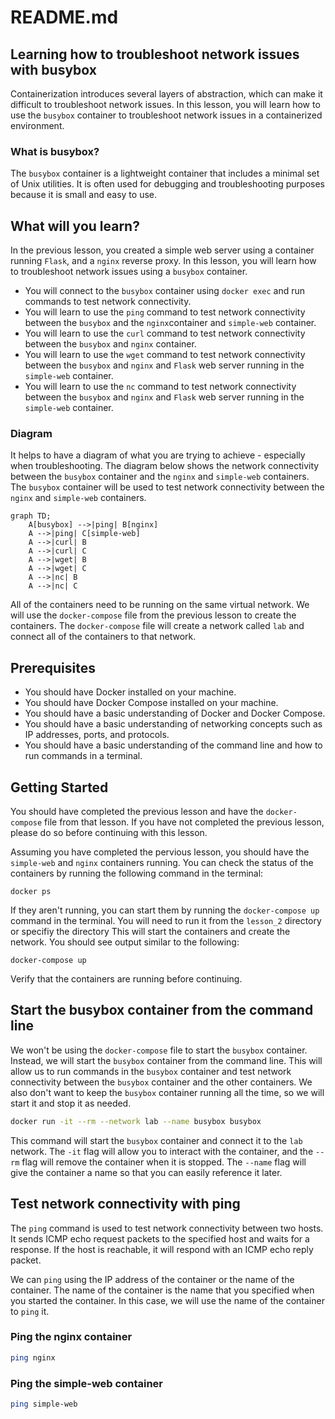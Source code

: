 # README.md

## Learning how to troubleshoot network issues with busybox

Containerization introduces several layers of abstraction, which can make it difficult to troubleshoot network issues. In this lesson, you will learn how to use the `busybox` container to troubleshoot network issues in a containerized environment.

### What is busybox?

The `busybox` container is a lightweight container that includes a minimal set of Unix utilities. It is often used for debugging and troubleshooting purposes because it is small and easy to use.

## What will you learn?

In the previous lesson, you created a simple web server using a container running `Flask`, and a `nginx` reverse proxy. In this lesson, you will learn how to troubleshoot network issues using a `busybox` container.

- You will connect to the `busybox` container using `docker exec` and run commands to test network connectivity. 
- You will learn to use the `ping` command to test network connectivity between the `busybox` and the `nginx`container and `simple-web` container.
- You will learn to use the `curl` command to test network connectivity between the `busybox` and `nginx` container.
- You will learn to use the `wget` command to test network connectivity between the `busybox` and `nginx` and `Flask` web server running in the `simple-web` container.
- You will learn to use the `nc` command to test network connectivity between the `busybox` and `nginx` and `Flask` web server running in the `simple-web` container.

### Diagram

It helps to have a diagram of what you are trying to achieve - especially when troubleshooting. The diagram below shows the network connectivity between the `busybox` container and the `nginx` and `simple-web` containers. The `busybox` container will be used to test network connectivity between the `nginx` and `simple-web` containers.

```mermaid
graph TD;
    A[busybox] -->|ping| B[nginx]
    A -->|ping| C[simple-web]
    A -->|curl| B
    A -->|curl| C
    A -->|wget| B
    A -->|wget| C
    A -->|nc| B
    A -->|nc| C
```

All of the containers need to be running on the same virtual network. We will use the `docker-compose` file from the previous lesson to create the containers. The `docker-compose` file will create a network called `lab` and connect all of the containers to that network. 

## Prerequisites

- You should have Docker installed on your machine.
- You should have Docker Compose installed on your machine.
- You should have a basic understanding of Docker and Docker Compose.
- You should have a basic understanding of networking concepts such as IP addresses, ports, and protocols.
- You should have a basic understanding of the command line and how to run commands in a terminal.

## Getting Started

You should have completed the previous lesson and have the `docker-compose` file from that lesson. If you have not completed the previous lesson, please do so before continuing with this lesson.

Assuming you have completed the pervious lesson, you should have the `simple-web` and `nginx` containers running. You can check the status of the containers by running the following command in the terminal:

```
docker ps
```

If they aren't running, you can start them by running the `docker-compose up` command in the terminal. You will need to run it from the `lesson_2` directory or specifiy the directory This will start the containers and create the network. You should see output similar to the following:

```
docker-compose up
```

Verify that the containers are running before continuing. 

## Start the busybox container from the command line

We won't be using the `docker-compose` file to start the `busybox` container. Instead, we will start the `busybox` container from the command line. This will allow us to run commands in the `busybox` container and test network connectivity between the `busybox` container and the other containers. We also don't want to keep the `busybox` container running all the time, so we will start it and stop it as needed.

```bash
docker run -it --rm --network lab --name busybox busybox
```

This command will start the `busybox` container and connect it to the `lab` network. The `-it` flag will allow you to interact with the container, and the `--rm` flag will remove the container when it is stopped. The `--name` flag will give the container a name so that you can easily reference it later.


## Test network connectivity with ping

The `ping` command is used to test network connectivity between two hosts. It sends ICMP echo request packets to the specified host and waits for a response. If the host is reachable, it will respond with an ICMP echo reply packet.

We can `ping` using the IP address of the container or the name of the container. The name of the container is the name that you specified when you started the container. In this case, we will use the name of the container to `ping` it.

### Ping the nginx container
```bash
ping nginx
```
### Ping the simple-web container
```bash
ping simple-web
```

